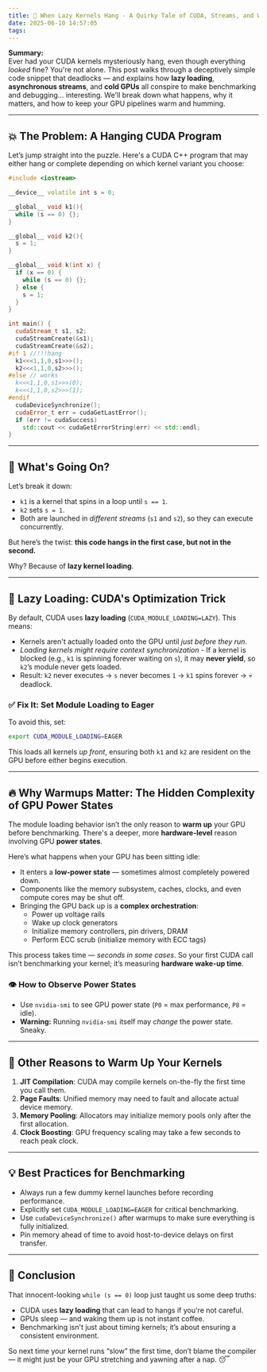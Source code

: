 ```yaml
---
title: 🧠 When Lazy Kernels Hang - A Quirky Tale of CUDA, Streams, and Warmups
date: 2025-06-10 14:57:05
tags:
---
```


**Summary:**  
Ever had your CUDA kernels mysteriously hang, even though everything *looked* fine? You're not alone. This post walks through a deceptively simple code snippet that deadlocks — and explains how **lazy loading**, **asynchronous streams**, and **cold GPUs** all conspire to make benchmarking and debugging... interesting. We'll break down what happens, why it matters, and how to keep your GPU pipelines warm and humming.

<!-- more -->

---


## 💥 The Problem: A Hanging CUDA Program

Let’s jump straight into the puzzle. Here's a CUDA C++ program that may either hang or complete depending on which kernel variant you choose:

```cpp
#include <iostream>

__device__ volatile int s = 0;

__global__ void k1(){
  while (s == 0) {};
}

__global__ void k2(){
  s = 1;
}

__global__ void k(int x) {
  if (x == 0) {
    while (s == 0) {};
  } else {
    s = 1;
  }
}

int main() {
  cudaStream_t s1, s2;
  cudaStreamCreate(&s1);
  cudaStreamCreate(&s2);
#if 1 //!!!hang
  k1<<<1,1,0,s1>>>();
  k2<<<1,1,0,s2>>>();
#else // works
  k<<<1,1,0,s1>>>(0);
  k<<<1,1,0,s2>>>(1);
#endif
  cudaDeviceSynchronize();
  cudaError_t err = cudaGetLastError();
  if (err != cudaSuccess)
    std::cout << cudaGetErrorString(err) << std::endl;
}
```

---

## 🧪 What's Going On?

Let’s break it down:

- `k1` is a kernel that spins in a loop until `s == 1`.
- `k2` sets `s = 1`.
- Both are launched in *different streams* (`s1` and `s2`), so they can execute concurrently.

But here’s the twist: **this code hangs in the first case, but not in the second.**

Why? Because of **lazy kernel loading**.

---

## 🐢 Lazy Loading: CUDA's Optimization Trick

By default, CUDA uses **lazy loading** (`CUDA_MODULE_LOADING=LAZY`). This means:

- Kernels aren't actually loaded onto the GPU until *just before they run*.
- *Loading kernels might require context synchronization* - If a kernel is blocked (e.g., `k1` is spinning forever waiting on `s`), it may **never yield**, so `k2`’s module never gets loaded.
- Result: `k2` never executes → `s` never becomes `1` → `k1` spins forever → 💀 deadlock.

### ✅ Fix It: Set Module Loading to Eager

To avoid this, set:

```bash
export CUDA_MODULE_LOADING=EAGER
```

This loads all kernels *up front*, ensuring both `k1` and `k2` are resident on the GPU before either begins execution.

---

## 🔥 Why Warmups Matter: The Hidden Complexity of GPU Power States

The module loading behavior isn’t the only reason to **warm up** your GPU before benchmarking. There's a deeper, more **hardware-level** reason involving GPU **power states**.

Here’s what happens when your GPU has been sitting idle:

- It enters a **low-power state** — sometimes almost completely powered down.
- Components like the memory subsystem, caches, clocks, and even compute cores may be shut off.
- Bringing the GPU back up is a **complex orchestration**:
  - Power up voltage rails
  - Wake up clock generators
  - Initialize memory controllers, pin drivers, DRAM
  - Perform ECC scrub (initialize memory with ECC tags)

This process takes time — *seconds in some cases*. So your first CUDA call isn’t benchmarking your kernel; it’s measuring **hardware wake-up time**.

### 👁️ How to Observe Power States
- Use `nvidia-smi` to see GPU power state (`P0` = max performance, `P8` = idle).
- **Warning:** Running `nvidia-smi` itself may *change* the power state. Sneaky.

---

## 🧠 Other Reasons to Warm Up Your Kernels

1. **JIT Compilation**: CUDA may compile kernels on-the-fly the first time you call them.
2. **Page Faults**: Unified memory may need to fault and allocate actual device memory.
3. **Memory Pooling**: Allocators may initialize memory pools only after the first allocation.
4. **Clock Boosting**: GPU frequency scaling may take a few seconds to reach peak clock.

---

## 💡 Best Practices for Benchmarking

- Always run a few dummy kernel launches before recording performance.
- Explicitly set `CUDA_MODULE_LOADING=EAGER` for critical benchmarking.
- Use `cudaDeviceSynchronize()` after warmups to make sure everything is fully initialized.
- Pin memory ahead of time to avoid host-to-device delays on first transfer.

---

## 🎯 Conclusion

That innocent-looking `while (s == 0)` loop just taught us some deep truths:

- CUDA uses **lazy loading** that can lead to hangs if you're not careful.
- GPUs sleep — and waking them up is not instant coffee.
- Benchmarking isn't just about timing kernels; it’s about ensuring a consistent environment.

So next time your kernel runs “slow” the first time, don’t blame the compiler — it might just be your GPU stretching and yawning after a nap. 😴
